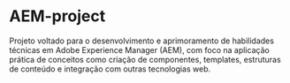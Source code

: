 # AEM-project
Projeto voltado para o desenvolvimento e aprimoramento de habilidades técnicas em Adobe Experience Manager (AEM), com foco na aplicação prática de conceitos como criação de componentes, templates, estruturas de conteúdo e integração com outras tecnologias web.
